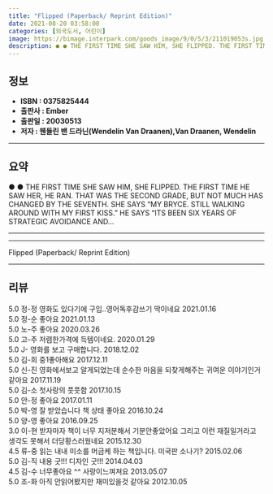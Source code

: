 ```yaml
---
title: "Flipped (Paperback/ Reprint Edition)"
date: 2021-08-20 03:58:00
categories: [외국도서, 어린이]
image: https://bimage.interpark.com/goods_image/9/0/5/3/211019053s.jpg
description: ● ● THE FIRST TIME SHE SAW HIM, SHE FLIPPED. THE FIRST TIME HE SAW HER, HE RAN. THAT WAS THE SECOND GRADE, BUT NOT MUCH HAS CHANGED BY THE SEVENTH. SHE SAYS “
---
```


## **정보**

- **ISBN : 0375825444**
- **출판사 : Ember**
- **출판일 : 20030513**
- **저자 : 웬들린 밴 드라닌(Wendelin Van Draanen),Van Draanen, Wendelin**

------



## **요약**

●  ●  THE FIRST TIME SHE SAW HIM, SHE FLIPPED. THE FIRST TIME HE SAW HER, HE RAN. THAT WAS THE SECOND GRADE, BUT NOT MUCH HAS CHANGED BY THE SEVENTH. SHE SAYS “MY BRYCE. STILL WALKING AROUND WITH MY FIRST KISS.” HE SAYS “ITS BEEN SIX YEARS OF STRATEGIC AVOIDANCE AND... 

------



------


Flipped (Paperback/ Reprint Edition) 

------


## **리뷰** 

5.0 정-정 영화도 있다기에 구입..영어독후감쓰기 딱이네요 2021.01.16 <br/>5.0 정-순 좋아요 2021.01.13 <br/>5.0 노-주 좋아요 2020.03.26 <br/>5.0 고-주 저렴한가격에 득템이네요. 2020.01.29 <br/>5.0 J- 영화를 보고 구매합니다.  2018.12.02 <br/>5.0 김-희 중1좋아해요 2017.12.11 <br/>5.0 신-진 영화에서보고 알게되었는데 순수한 마음을 되찾게해주는 귀여운 이야기인거같아요 2017.11.19 <br/>5.0 김-소 첫사랑의 풋풋함 2017.10.15 <br/>5.0 안-정 좋아요 2017.01.11 <br/>5.0 박-영 잘 받았습니다 책 상태 좋아요 2016.10.24 <br/>5.0 양-영 좋아요 2016.09.25 <br/>3.0 이-현 받자마자 책이 너무 지저분해서 기분안좋았어요  그리고 이런 재질일거라고 생각도 못해서 더당황스러웠네요 2015.12.30 <br/>4.5 류-중 읽는 내내 미소를 머금케 하는 책입니다. 미국판 소나기? 2015.02.06 <br/>5.0 김-직 내용 굿!!! 디자인 굿!!! 2014.04.03 <br/>4.5 김-수 너무좋아요 ^^ 사랑이느껴져요 2013.05.07 <br/>5.0 조-화 아직 안읽어봤지만 재미있을것 같아요 2012.10.05 <br/>